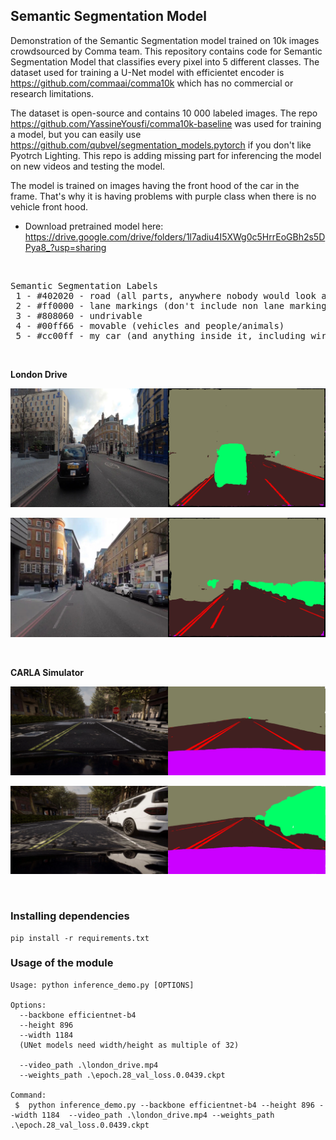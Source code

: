 ## Semantic Segmentation Model 
Demonstration of the Semantic Segmentation model trained on 10k images crowdsourced by Comma team.
This repository contains code for Semantic Segmentation Model that classifies every pixel into 5 different classes. The dataset used for training a U-Net model with efficientet encoder is https://github.com/commaai/comma10k which has no commercial or research limitations. 


The dataset is open-source and contains 10 000 labeled images. The repo https://github.com/YassineYousfi/comma10k-baseline was used for training a model, but you can easily use https://github.com/qubvel/segmentation_models.pytorch if you don't like Pyotrch Lighting. This repo is adding missing part for inferencing the model on new videos and testing the model.

The model is trained on images having the front hood of the car in the frame. That's why it is having problems with purple class when there is no vehicle front hood.

- Download pretrained model here: https://drive.google.com/drive/folders/1l7adiu4I5XWg0c5HrrEoGBh2s5DPya8_?usp=sharing

&nbsp;

<pre>
Semantic Segmentation Labels
 1 - #402020 - road (all parts, anywhere nobody would look at you funny for driving)
 2 - #ff0000 - lane markings (don't include non lane markings like turn arrows and crosswalks)
 3 - #808060 - undrivable
 4 - #00ff66 - movable (vehicles and people/animals)
 5 - #cc00ff - my car (and anything inside it, including wires, mounts, etc. No reflections)
</pre>

&nbsp;

__London Drive__


![Alt](images/london/frame_210.jpg "First image from the dataset")

![Alt](images/london/frame_571.jpg "First image from the dataset")


&nbsp;

__CARLA Simulator__


![Alt](images/carla/frame_1.png "First image from the dataset")

![Alt](images/carla/frame_230.png "First image from the dataset")



&nbsp;

### Installing dependencies


```
pip install -r requirements.txt
```

### Usage of the module
              

```
Usage: python inference_demo.py [OPTIONS]

Options:
  --backbone efficientnet-b4
  --height 896
  --width 1184
  (UNet models need width/height as multiple of 32)

  --video_path .\london_drive.mp4
  --weights_path .\epoch.28_val_loss.0.0439.ckpt

Command:
 $  python inference_demo.py --backbone efficientnet-b4 --height 896 --width 1184  --video_path .\london_drive.mp4 --weights_path .\epoch.28_val_loss.0.0439.ckpt

```

